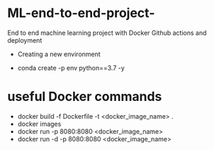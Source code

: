 # ML-end-to-end-project-
End to end machine learning project with Docker Github actions and deployment

- Creating a new environment

- conda create -p env python==3.7 -y

#  useful Docker commands 

- docker build -f Dockerfile -t <docker_image_name> .
- docker images
- docker run -p 8080:8080 <docker_image_name>
- docker run -d -p 8080:8080 <docker_image_name> 


